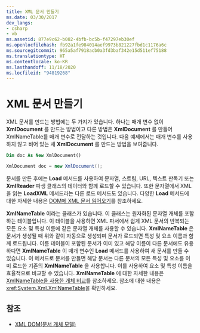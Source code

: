 ```yaml
---
title: XML 문서 만들기
ms.date: 03/30/2017
dev_langs:
- csharp
- vb
ms.assetid: 877e9c62-b082-4bfb-bc5b-f47297eb30ef
ms.openlocfilehash: fb92a1fe984014aef9973b821227fbd1c1176a6c
ms.sourcegitcommit: 965a5af7918acb0a3fd3baf342e15d511ef75188
ms.translationtype: HT
ms.contentlocale: ko-KR
ms.lasthandoff: 11/18/2020
ms.locfileid: "94819268"
---
```

# <a name="xml-document-creation"></a>XML 문서 만들기
XML 문서를 만드는 방법에는 두 가지가 있습니다. 하나는 매개 변수 없이 **XmlDocument** 를 만드는 방법이고 다른 방법은 **XmlDocument** 를 만들어 XmlNameTable를 매개 변수로 전달하는 것입니다. 다음 예제에서는 매개 변수를 사용하지 않고 비어 있는 새 **XmlDocument** 를 만드는 방법을 보여줍니다.  
  
```vb  
Dim doc As New XmlDocument()  
```  
  
```csharp  
XmlDocument doc = new XmlDocument();  
```  
  
 문서를 만든 후에는 **Load** 메서드를 사용하여 문자열, 스트림, URL, 텍스트 판독기 또는 **XmlReader** 파생 클래스의 데이터와 함께 로드할 수 있습니다. 또한 문자열에서 XML을 읽는 **LoadXML** 메서드라는 다른 로드 메서드도 있습니다. 다양한 **Load** 메서드에 대한 자세한 내용은 [DOM에 XML 문서 읽어오기](reading-an-xml-document-into-the-dom.md)를 참조하세요.  
  
 **XmlNameTable** 이라는 클래스가 있습니다. 이 클래스는 원자화된 문자열 개체를 포함하는 테이블입니다. 이 테이블을 사용하면 XML 파서에서 쉽게 XML 문서의 반복되는 모든 요소 및 특성 이름에 같은 문자열 개체를 사용할 수 있습니다. **XmlNameTable** 은 문서가 생성될 때 위와 같이 자동으로 생성되며 문서가 로드되면 특성 및 요소 이름과 함께 로드됩니다. 이름 테이블이 포함된 문서가 이미 있고 해당 이름이 다른 문서에도 유용하다면 **XmlNameTable** 이 매개 변수인 **Load** 메서드를 사용하여 새 문서를 만들 수 있습니다. 이 메서드로 문서를 만들면 해당 문서는 다른 문서의 모든 특성 및 요소를 이미 로드한 기존의 **XmlNameTable** 을 사용합니다. 이를 사용하여 요소 및 특성 이름을 효율적으로 비교할 수 있습니다. **XmlNameTable** 에 대한 자세한 내용은 [XmlNameTable을 사용한 개체 비교](object-comparison-using-xmlnametable.md)를 참조하세요. 참조에 대한 내용은 <xref:System.Xml.XmlNameTable>을 확인하세요.  
  
## <a name="see-also"></a>참조

- [XML DOM(문서 개체 모델)](xml-document-object-model-dom.md)
